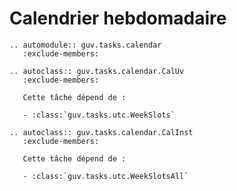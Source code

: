 # Calendrier hebdomadaire

```{eval-rst}
.. automodule:: guv.tasks.calendar
   :exclude-members:
```

```{eval-rst}
.. autoclass:: guv.tasks.calendar.CalUv
   :exclude-members:

   Cette tâche dépend de :

   - :class:`guv.tasks.utc.WeekSlots`
```

```{eval-rst}
.. autoclass:: guv.tasks.calendar.CalInst
   :exclude-members:

   Cette tâche dépend de :

   - :class:`guv.tasks.utc.WeekSlotsAll`
```
